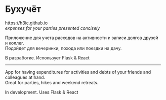 # Бухучёт
https://h3ic.github.io
<br>
<i>expenses for your parties presented concisely</i>

Приложение для учета расходов на активности и записи долгов друзей и коллег.
<br>
Подойдет для вечеринки, похода или поездки на дачу.

В разработке.
Использует Flask & React

---
App for having expenditures for activities and debts of your friends and colleagues at hand.
<br>
Great for parties, hikes and weekend retreats.

In development.
Uses Flask & React
